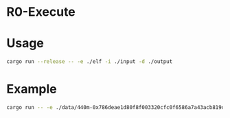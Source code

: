 # R0-Execute

# Usage

```bash
cargo run --release -- -e ./elf -i ./input -d ./output
```

# Example

```bash
cargo run -- -e ./data/440m-0x786deae1d80f8f003320cfc0f6586a7a43acb819d148c16c/elf -i ./data/440m-0x786deae1d80f8f003320cfc0f6586a7a43acb819d148c16c/input
```
